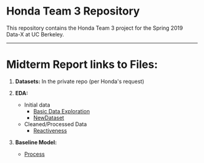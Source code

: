 # Honda Team 3 Repository

This repository contains the Honda Team 3 project for the Spring 2019 Data-X at UC Berkeley.

---

# __Midterm Report__ links to Files:

1. __Datasets:__ In the private repo (per Honda's request)

2. __EDA:__
    - Initial data
        - [Basic Data Exploration](https://github.com/caseyc49s/HT3---Public/blob/CCdesktop/EDA/Basic_Data_Exploration.ipynb)
        - [NewDataset](https://github.com/caseyc49s/HT3---Public/blob/master/EDA/newdataset%20-%20Copy.ipynb)
    - Cleaned/Processed Data
        - [Reactiveness](https://github.com/caseyc49s/HT3---Public/blob/master/EDA/preprocess_hdf.ipynb)

3. __Baseline Model:__

    - [Process](https://github.com/caseyc49s/HT3---Public/blob/master/Preprocessing/bzw7_process.ipynb)
    

